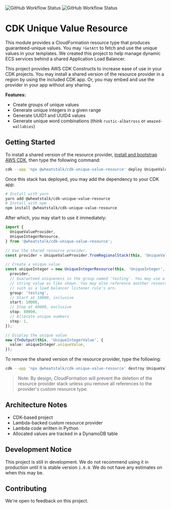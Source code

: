 ![GitHub Workflow Status](https://img.shields.io/github/workflow/status/wheatstalk/cdk-unique-value-resource/CI-Construct?label=construct%20build)
![GitHub Workflow Status](https://img.shields.io/github/workflow/status/wheatstalk/cdk-unique-value-resource/CI-Lambda?label=lambda%20build)

# CDK Unique Value Resource

This module provides a CloudFormation resource type that produces guaranteed-unique values. You may `!GetAtt` to fetch and use the unique values in your templates. We created this project to help manage dynamic ECS services behind a shared Application Load Balancer.

This project provides AWS CDK Constructs to increase ease of use in your CDK projects. You may install a shared version of the resource provider in a region by using the included CDK app. Or, you may embed and use the provider in your app without any sharing.

**Features:**

- Create groups of unique values
- Generate unique integers in a given range
- Generate UUID1 and UUID4 values
- Generate unique word combinations (think `rustic-albatross` or `amazed-wallabies`)

## Getting Started

To install a shared version of the resource provider, [install and bootstrap AWS CDK](https://docs.aws.amazon.com/cdk/latest/guide/cli.html), then type the following command:

```bash
cdk --app 'npx @wheatstalk/cdk-unique-value-resource' deploy UniqueValueResource
```

Once this stack has deployed, you may add the dependency to your CDK app:

```bash
# Install with yarn
yarn add @wheatstalk/cdk-unique-value-resource
# Install with npm
npm install @wheatstalk/cdk-unique-value-resource
```

After which, you may start to use it immediately:

```ts
import {
  UniqueValueProvider,
  UniqueIntegerResource,
} from '@wheatstalk/cdk-unique-value-resource';

// Use the shared resource provider.
const provider = UniqueValueProvider.fromRegionalStack(this, 'UniqueValueProvider');

// Create a unique value
const uniqueInteger = new UniqueIntegerResource(this, 'UniqueInteger', {
  provider,
  // Guaranteed uniqueness in the group named 'testing'. You may use a fixed
  // string value as like shown. You may also reference another resource,
  // such as a load balancer listener rule's arn.
  group: 'testing',
  // Start at 10000, inclusive
  start: 10000,
  // Stop at 40000, exclusive
  stop: 40000,
  // Allocate unique numbers
  step: 1,
});

// Display the unique value
new CfnOutput(this, 'UniqueIntegerValue', {
  value: uniqueInteger.uniqueValue,
});
```

To remove the shared version of the resource provider, type the following:

```bash
cdk --app 'npx @wheatstalk/cdk-unique-value-resource' destroy UniqueValueResource
```

> Note: By design, CloudFormation will prevent the deletion of the resource provider stack unless you remove all references to the provider's custom resource type.

## Architecture Notes

- CDK-based project
- Lambda-backed custom resource provider
- Lambda code written in Python
- Allocated values are tracked in a DynamoDB table

## Development Notice

This project is still in development. We do not recommend using it in production until it is stable version `1.0.0`. We do not have any estimates on when this may be.

## Contributing

We're open to feedback on this project.
